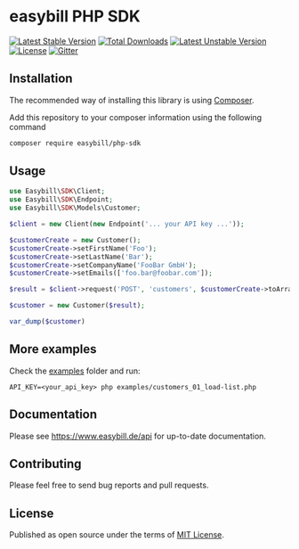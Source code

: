 easybill PHP SDK
================

[![Latest Stable Version](https://poser.pugx.org/easybill/php-sdk/v/stable.png)](https://packagist.org/packages/easybill/php-sdk) [![Total Downloads](https://poser.pugx.org/easybill/php-sdk/downloads.png)](https://packagist.org/packages/easybill/php-sdk) [![Latest Unstable Version](https://poser.pugx.org/easybill/php-sdk/v/unstable.png)](https://packagist.org/packages/easybill/php-sdk) [![License](https://poser.pugx.org/easybill/php-sdk/license.png)](https://packagist.org/packages/easybill/php-sdk) [![Gitter](https://badges.gitter.im/Join%20Chat.svg)](https://gitter.im/easybill/php-sdk)

## Installation
The recommended way of installing this library is using [Composer](http://getcomposer.org/). 

Add this repository to your composer information using the following command

```bash
composer require easybill/php-sdk
```

## Usage

```php
use Easybill\SDK\Client;
use Easybill\SDK\Endpoint;
use Easybill\SDK\Models\Customer;

$client = new Client(new Endpoint('... your API key ...'));

$customerCreate = new Customer();
$customerCreate->setFirstName('Foo');
$customerCreate->setLastName('Bar');
$customerCreate->setCompanyName('FooBar GmbH');
$customerCreate->setEmails(['foo.bar@foobar.com']);

$result = $client->request('POST', 'customers', $customerCreate->toArray());

$customer = new Customer($result);

var_dump($customer)
```

## More examples

Check the [examples](examples) folder and run:

```shell
API_KEY=<your_api_key> php examples/customers_01_load-list.php
```

## Documentation

Please see https://www.easybill.de/api for up-to-date documentation.

## Contributing

Please feel free to send bug reports and pull requests.

## License

Published as open source under the terms of [MIT License](http://opensource.org/licenses/MIT).
